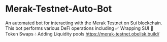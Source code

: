# Merak-Testnet-Auto-Bot
An automated bot for interacting with the Merak Testnet on Sui blockchain. This bot performs various DeFi operations including  ✅ Wrapping SUI 🔄 Token Swaps 💧 Adding Liquidity pools  https://merak-testnet.obelisk.build/
